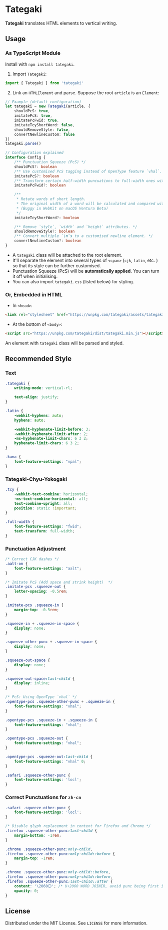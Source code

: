 # Tategaki

**Tategaki** translates HTML elements to vertical writing.

## Usage

### As TypeScript Module

Install with `npm install tategaki`.

1. Import `Tategaki`:

```TypeScript
import { Tategaki } from 'tategaki'
```

2. Link an `HTMLElement` and parse. Suppose the root `article` is an `Element`:

```TypeScript
// Example (default configuration)
let tategaki = new Tategaki(article, {
    shouldPcS: true,
    imitatePcS: true,
    imitatePcFwid: true,
    imitateTcyShortWord: false,
    shouldRemoveStyle: false,
    convertNewlineCustom: false
})
tategaki.parse()

// Configuration explained
interface Config {
    /** Punctuation Squeeze (PcS) */
    shouldPcS?: boolean
    /** Use customised PcS tagging instead of OpenType feature `vhal`. */
    imitatePcS?: boolean
    /** Transform certain half-width puncuations to full-width ones without using OpenType `fwid`. */
    imitatePcFwid?: boolean

    /**
     * Rotate words of short length.
     * The original width of a word will be calculated and compared with a threshold value.
     * (Buggy in WebKit on macOS Ventura Beta)
     */
    imitateTcyShortWord?: boolean

    /** Remove `style`, `width` and `height` attributes. */
    shouldRemoveStyle?: boolean
    /** Convert multiple `\n`s to a customised newline element. */
    convertNewlineCustom?: boolean
}
```

- A `tategaki` class will be attached to the root element.
- It'll separate the element into several types of `<span>` (`cjk`, `latin`, etc. ) so that its style can be further customised.
- Punctuation Squeeze (PcS) will be **automatically applied**. You can turn it off when initialising.
- You can also import `tategaki.css` (listed below) for styling.

### Or, Embedded in HTML

- In `<head>`:

```HTML
<link rel="stylesheet" href="https://unpkg.com/tategaki/assets/tategaki.css" />
```
- At the bottom of `<body>`:

```HTML
<script src="https://unpkg.com/tategaki/dist/tategaki.min.js"></script>
```
An element with `tategaki` class will be parsed and styled.

## Recommended Style

### Text

```CSS
.tategaki {
    writing-mode: vertical-rl;

    text-align: justify;
}

.latin {
    -webkit-hyphens: auto;
    hyphens: auto;

    -webkit-hyphenate-limit-before: 3;
    -webkit-hyphenate-limit-after: 2;
    -ms-hyphenate-limit-chars: 6 3 2;
    hyphenate-limit-chars: 6 3 2;
}

.kana {
    font-feature-settings: "vpal";
}
```

### Tategaki-Chyu-Yokogaki

```CSS
.tcy {
    -webkit-text-combine: horizontal;
    -ms-text-combine-horizontal: all;
    text-combine-upright: all;
    position: static !important;
}

.full-width {
    font-feature-settings: "fwid";
    text-transform: full-width;
}
```

### Punctuation Adjustment

```CSS
/* Correct CJK dashes */
.aalt-on {
    font-feature-settings: "aalt";
}

/* Imitate PcS (Add space and strink height)  */
.imitate-pcs .squeeze-out {
    letter-spacing: -0.5rem;
}

.imitate-pcs .squeeze-in {
    margin-top: -0.5rem;
}

.squeeze-in + .squeeze-in-space {
    display: none;
}

.squeeze-other-punc + .squeeze-in-space {
    display: none;
}

.squeeze-out-space {
    display: none;
}

.squeeze-out-space:last-child {
    display: inline;
}

/* PcS: Using OpenType `vhal` */
.opentype-pcs .squeeze-other-punc + .squeeze-in {
    font-feature-settings: "vhal";
}

.opentype-pcs .squeeze-in + .squeeze-in {
    font-feature-settings: "vhal";
}

.opentype-pcs .squeeze-out {
    font-feature-settings: "vhal";
}

.opentype-pcs .squeeze-out:last-child {
    font-feature-settings: "vhal" 0;
}

.safari .squeeze-other-punc {
    font-feature-settings: 'locl';
}
```

### Correct Punctuations for `zh-cn`

```css
.safari .squeeze-other-punc {
    font-feature-settings: 'locl';
}

/* Disable glyph replacement in context for Firefox and Chrome */
.firefox .squeeze-other-punc:last-child {
    margin-bottom: -1rem;
}

.chrome .squeeze-other-punc:only-child,
.firefox .squeeze-other-punc:only-child::before {
    margin-top: -1rem;
}

.chrome .squeeze-other-punc:only-child::before,
.firefox .squeeze-other-punc:only-child::before,
.firefox .squeeze-other-punc:last-child::after {
    content: '\2060〇'; /* U+2060 WORD JOINER, avoid punc being first in a line */
    opacity: 0;
}
```

## License

Distributed under the MIT License. See `LICENSE` for more information.
